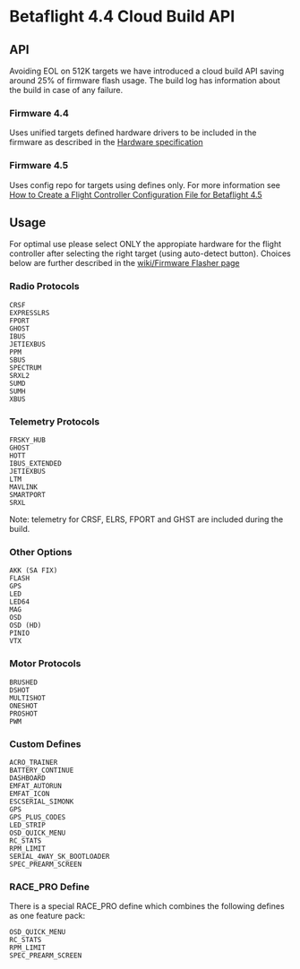 # Betaflight 4.4 Cloud Build API

## API

Avoiding EOL on 512K targets we have introduced a cloud build API saving around 25% of firmware flash usage.
The build log has information about the build in case of any failure.

### Firmware 4.4

Uses unified targets defined hardware drivers to be included in the firmware as described in the [Hardware specification](/docs/development/manufacturer/manufacturer-design-guidelines#42-definitions-for-unified-targets)

### Firmware 4.5

Uses config repo for targets using defines only. For more information see [How to Create a Flight Controller Configuration File for Betaflight 4.5](/docs/development/manufacturer/creating-configuration)

## Usage

For optimal use please select ONLY the appropiate hardware for the flight controller after selecting the right target (using auto-detect button).
Choices below are further described in the [wiki/Firmware Flasher page](/docs/wiki/configurator/firmware-flasher-tab)

### Radio Protocols

```
CRSF
EXPRESSLRS
FPORT
GHOST
IBUS
JETIEXBUS
PPM
SBUS
SPECTRUM
SRXL2
SUMD
SUMH
XBUS
```

### Telemetry Protocols

```
FRSKY_HUB
GHOST
HOTT
IBUS_EXTENDED
JETIEXBUS
LTM
MAVLINK
SMARTPORT
SRXL
```

Note: telemetry for CRSF, ELRS, FPORT and GHST are included during the build.

### Other Options

```
AKK (SA FIX)
FLASH
GPS
LED
LED64
MAG
OSD
OSD (HD)
PINIO
VTX
```

### Motor Protocols

```
BRUSHED
DSHOT
MULTISHOT
ONESHOT
PROSHOT
PWM
```

### Custom Defines

```
ACRO_TRAINER
BATTERY_CONTINUE
DASHBOARD
EMFAT_AUTORUN
EMFAT_ICON
ESCSERIAL_SIMONK
GPS
GPS_PLUS_CODES
LED_STRIP
OSD_QUICK_MENU
RC_STATS
RPM_LIMIT
SERIAL_4WAY_SK_BOOTLOADER
SPEC_PREARM_SCREEN
```

### RACE_PRO Define

There is a special RACE_PRO define which combines the following defines as one feature pack:

```
OSD_QUICK_MENU
RC_STATS
RPM_LIMIT
SPEC_PREARM_SCREEN
```
